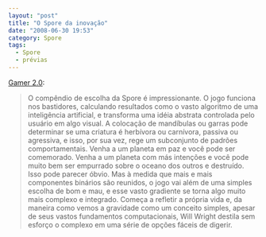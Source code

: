 ```yaml
---
layout: "post"
title: "O Spore da inovação"
date: "2008-06-30 19:53"
category: Spore
tags:
  - Spore
  - prévias
---
```


[Gamer 2.0](http://www.gamer20.com/features/333/):

> O compêndio de escolha da Spore é impressionante. O jogo funciona nos bastidores, calculando resultados como o vasto algoritmo de uma inteligência artificial, e transforma uma idéia abstrata controlada pelo usuário em algo visual. A colocação de mandíbulas ou garras pode determinar se uma criatura é herbívora ou carnívora, passiva ou agressiva, e isso, por sua vez, rege um subconjunto de padrões comportamentais. Venha a um planeta em paz e você pode ser comemorado. Venha a um planeta com más intenções e você pode muito bem ser empurrado sobre o oceano dos outros e destruído. Isso pode parecer óbvio. Mas à medida que mais e mais componentes binários são reunidos, o jogo vai além de uma simples escolha de bom e mau, e esse vasto gradiente se torna algo muito mais complexo e integrado. Começa a refletir a própria vida e, da maneira como vemos a gravidade como um conceito simples, apesar de seus vastos fundamentos computacionais, Will Wright destila sem esforço o complexo em uma série de opções fáceis de digerir.
